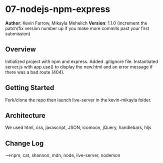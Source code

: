 # 07-nodejs-npm-express

**Author**: Kevin Farrow, Mikayla Mehelich
**Version**: 1.1.0 (increment the patch/fix version number up if you make more commits past your first submission)

## Overview
<!-- Provide a high level overview of what this application is and why you are building it, beyond the fact that it's an assignment for a Code Fellows 301 class. (i.e. What's your problem domain?) -->
Initialized project with npm and express. Added .gitignore file. Instantiated server.js with app.use() to display the new.html and an error message if there was a bad route (404).

## Getting Started
<!-- What are the steps that a user must take in order to build this app on their own machine and get it running? -->
Fork/clone the repo then launch live-server in the kevin-mikayla folder.

## Architecture
<!-- Provide a detailed description of the application design. What technologies (languages, libraries, etc) you're using, and any other relevant design information. -->
We used html, css, javascript, JSON, icomoon, jQuery, handlebars, hljs 

## Change Log
<!-- Use this are to document the iterative changes made to your application as each feature is successfully implemented. Use time stamps. Here's an examples:

01-01-2001 4:59pm - Application now has a fully-functional express server, with GET and POST routes for the book resource.

## Credits and Collaborations
<!-- Give credit (and a link) to other people or resources that helped you build this application. -->
-->npm, cat, shannon, mdn, node, live-server, nodemon